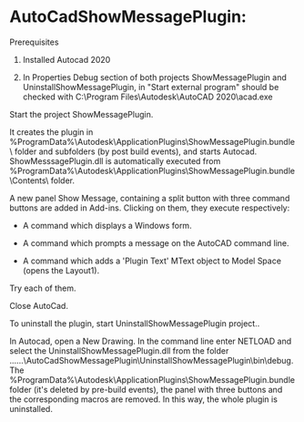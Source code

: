 # AutoCadShowMessagePlugin:

Prerequisites

1. Installed Autocad 2020

2. In Properties Debug section of both projects ShowMessagePlugin and UninstallShowMessagePlugin, 
in "Start external program" should be checked with C:\Program Files\Autodesk\AutoCAD 2020\acad.exe

Start the project ShowMessagePlugin.

It creates the plugin in %ProgramData%\Autodesk\ApplicationPlugins\ShowMessagePlugin.bundle\ folder and subfolders (by post build events), and starts Autocad. ShowMesssagePlugin.dll is automatically executed from %ProgramData%\Autodesk\ApplicationPlugins\ShowMessagePlugin.bundle\Contents\ folder.

A new panel Show Message, containing a split button with three command buttons are added in Add-ins. Clicking on them, they execute respectively:

- A command which displays a Windows form.

- A command which prompts a message on the AutoCAD command line.

- A command which adds a 'Plugin Text' MText object to Model Space (opens the Layout1).

Try each of them.

Close AutoCad.

To uninstall the plugin, start UninstallShowMessagePlugin project..

In Autocad,  open a New Drawing.  In the command line enter NETLOAD and
select the UninstallShowMessagePlugin.dll  from the folder ......\AutoCadShowMessagePlugin\UninstallShowMessagePlugin\bin\debug.
The %ProgramData%\Autodesk\ApplicationPlugins\ShowMessagePlugin.bundle folder (it's deleted by pre-build events), the panel with three buttons and the corresponding macros are removed.  In this way, the whole plugin is uninstalled.



